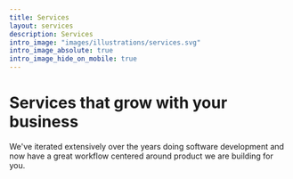 ```yaml
---
title: Services
layout: services
description: Services
intro_image: "images/illustrations/services.svg"
intro_image_absolute: true
intro_image_hide_on_mobile: true
---
```


# Services that grow with your business

We've iterated extensively over the years doing software development and now have a great workflow centered around product we are building for you.
